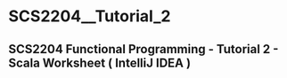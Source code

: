 # SCS2204__Tutorial_2
## SCS2204 Functional Programming - Tutorial 2 - Scala Worksheet ( IntelliJ IDEA )
